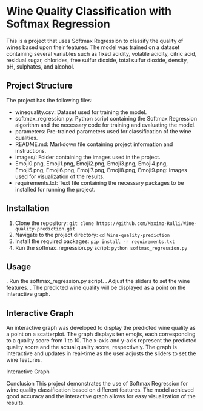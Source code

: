 # Wine Quality Classification with Softmax Regression
This is a project that uses Softmax Regression to classify the quality of wines based upon their features. The model was trained on a dataset containing several variables such as fixed acidity, volatile acidity, citric acid, residual sugar, chlorides, free sulfur dioxide, total sulfur dioxide, density, pH, sulphates, and alcohol.

## Project Structure
The project has the following files:

- winequality.csv: Dataset used for training the model.
- softmax_regression.py: Python script containing the Softmax Regression algorithm and the necessary code for training and evaluating the model.
- parameters: Pre-trained parameters used for classification of the wine qualities.
- README.md: Markdown file containing project information and instructions.
- images/: Folder containing the images used in the project.
- Emoji0.png, Emoji1.png, Emoji2.png, Emoji3.png, Emoji4.png, Emoji5.png, Emoji6.png, Emoji7.png, Emoji8.png, Emoji9.png: Images used for visualization of the results.
- requirements.txt: Text file containing the necessary packages to be installed for running the project.

## Installation
1. Clone the repository: ``` git clone https://github.com/Maximo-Rulli/Wine-quality-prediction.git ```
2. Navigate to the project directory: ``` cd Wine-quality-prediction ```
3. Install the required packages: ``` pip install -r requirements.txt ```
4. Run the softmax_regression.py script: ``` python softmax_regression.py ```


## Usage
. Run the softmax_regression.py script.
. Adjust the sliders to set the wine features.
. The predicted wine quality will be displayed as a point on the interactive graph.

## Interactive Graph
An interactive graph was developed to display the predicted wine quality as a point on a scatterplot. The graph displays ten emojis, each corresponding to a quality score from 1 to 10. The x-axis and y-axis represent the predicted quality score and the actual quality score, respectively. The graph is interactive and updates in real-time as the user adjusts the sliders to set the wine features.

Interactive Graph

Conclusion
This project demonstrates the use of Softmax Regression for wine quality classification based on different features. The model achieved good accuracy and the interactive graph allows for easy visualization of the results.
